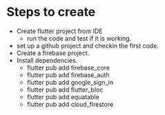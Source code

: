 # Steps to create

* Create flutter project from IDE
    * run the code and test if it is working.
* set up a github project and checkin the first code.
* Create a firebase project.
* Install dependencies.
  * flutter pub add firebase_core 
  * flutter pub add firebase_auth 
  * flutter pub add google_sign_in 
  * flutter pub add flutter_bloc 
  * flutter pub add equatable 
  * flutter pub add cloud_firestore
